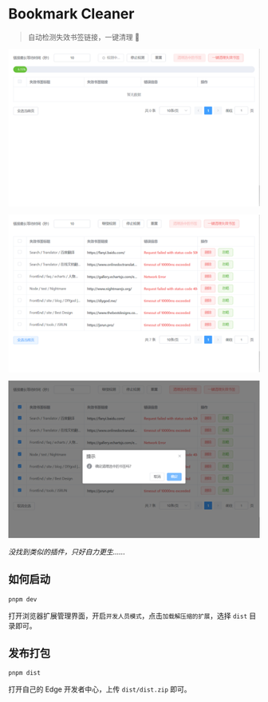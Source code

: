 # Bookmark Cleaner

> 自动检测失效书签链接，一键清理 🚀

![](./resource/1.png)

![](./resource/2.png)

![](./resource/3.png)

*没找到类似的插件，只好自力更生......*

## 如何启动

```sh
pnpm dev
```

打开浏览器扩展管理界面，开启`开发人员模式`，点击`加载解压缩的扩展`，选择 `dist` 目录即可。

## 发布打包

```sh
pnpm dist
```

打开自己的 Edge 开发者中心，上传 `dist/dist.zip` 即可。

